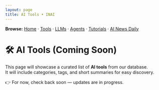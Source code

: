 ```yaml
---
layout: page
title: AI Tools • INAI
---
```

**Browse:** [Home](index.md) · [Tools](tools.md) · [LLMs](llms.md) · [Agents](agents.md) · [Tutorials](tutorials.md) · [AI News Daily](news.md)

# 🛠️ AI Tools (Coming Soon)

This page will showcase a curated list of **AI tools** from our database.  
It will include categories, tags, and short summaries for easy discovery.

👉 For now, check back soon — updates are in progress.
